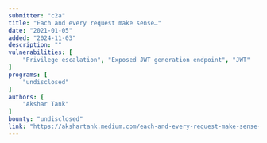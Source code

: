 ```yaml
---
submitter: "c2a"
title: "Each and every request make sense…"
date: "2021-01-05"
added: "2024-11-03"
description: ""
vulnerabilities: [
    "Privilege escalation", "Exposed JWT generation endpoint", "JWT"
]
programs: [
    "undisclosed"
]
authors: [
    "Akshar Tank"
]
bounty: "undisclosed"
link: "https://akshartank.medium.com/each-and-every-request-make-sense-4572b3205382"
---
```




